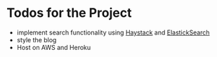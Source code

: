# Todos for the Project
* implement search functionality using [Haystack](http://haystacksearch.org/) and [ElastickSearch](https://www.elastic.co/)
* style the blog
* Host on AWS and Heroku
